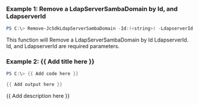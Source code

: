 ### Example 1: Remove a LdapServerSambaDomain by Id, and LdapserverId
```powershell
PS C:\> Remove-JcSdkLdapServerSambaDomain -Id:(<string>) -LdapserverId:(<string>)


```

This function will Remove a LdapServerSambaDomain by Id LdapserverId. Id, and LdapserverId are required parameters.

### Example 2: {{ Add title here }}
```powershell
PS C:\> {{ Add code here }}

{{ Add output here }}
```

{{ Add description here }}

